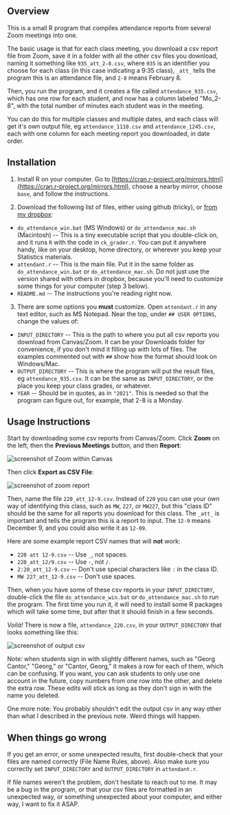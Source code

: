 ## Overview

This is a small R program that compiles attendance reports from several Zoom meetings into one.

The basic usage is that for each class meeting, you download a csv report file from Zoom, save it in a folder with all the other csv files you download, naming it something like `935_att_2-8.csv`, where `935` is an identifier you choose for each class (in this case indicating a 9:35 class), `_att_` tells the program this is an attendance file, and `2-8` means February 8.

Then, you run the program, and it creates a file called `attendance_935.csv`, which has one row for each student, and now has a column labeled "Mo_2-8", with the total number of minutes each student was in the meeting.

You can do this for multiple classes and multiple dates, and each class will get it's own output file, eg `attendance_1110.csv` and `attendance_1245.csv`, each with one column for each meeting report you downloaded, in date order.

## Installation

1. Install R on your computer. Go to [https://cran.r-project.org/mirrors.html](https://cran.r-project.org/mirrors.html), choose a nearby mirror, choose `base`, and follow the instructions.

2. Download the following list of files, either using github (tricky), or [from my dropbox](https://www.dropbox.com/sh/jl7t98jy3c28cnn/AABPrtCmk8ZkhCvtKsfBzr8Ga?dl=0):

- `do_attendance_win.bat` (MS Windows) or `do_attendance_mac.sh` (Macintosh) -- This is a tiny executable script that you double-click on, and it runs `R` with the code in `ck_grader.r`. You can put it anywhere handy, like on your desktop, home directory, or wherever you keep your Statistics materials. 
- `attendant.r` -- This is the main file. Put it in the same folder as `do_attendance_win.bat` or `do_attendance_mac.sh`. Do not just use the version shared with others in dropbox, because you'll need to customize some things for your computer (step 3 below).
- `README.md` -- The instructions you're reading right now.

3. There are some options you **must** customize. Open `attendant.r` in any text editor, such as MS Notepad. Near the top, under `## USER OPTIONS`, change the values of:

- `INPUT_DIRECTORY` -- This is the path to where you put all csv reports you download from Canvas/Zoom. It can be your Downloads folder for convenience, if you don't mind it filling up with lots of files. The examples commented out with `##` show how the format should look on Windows/Mac.
- `OUTPUT_DIRECTORY` -- This is where the program will put the result files, eg `attendance_935.csv`. It can be the same as `INPUT_DIRECTORY`, or the place you keep your class grades, or whatever.
- `YEAR` -- Should be in quotes, as in `"2021"`. This is needed so that the program can figure out, for example, that 2-8 is a Monday.

## Usage Instructions

Start by downloading some csv reports from Canvas/Zoom. Click **Zoom** on the left, then the **Previous Meetings** button, and then **Report**:

![screenshot of Zoom within Canvas](https://i.imgur.com/3nSTILc.png)

Then click **Export as CSV File**:

![screenshot of zoom report](https://i.imgur.com/IJZcHlO.png)

Then, name the file `220_att_12-9.csv`. Instead of `220` you can use your own way of identifying this class, such as `MW`, `227`, or `MW227`, but this "class ID" should be the same for all reports you download for this class. The `_att_` is important and tells the program this is a report to input. The `12-9` means December 9, and you could also write it as `12-09`.

Here are some example report CSV names that will **not** work:

- `220 att 12-9.csv` -- Use `_`, not spaces.
- `220_att_12/9.csv` -- Use `-`, not `/`.
- `2:20_att_12-9.csv` -- Don't use special characters like `:` in the class ID.
- `MW 227_att_12-9.csv` -- Don't use spaces.

Then, when you have some of these csv reports in your `INPUT_DIRECTORY`, double-click the file `do_attendance_win.bat` or `do_attendance_mac.sh` to run the program. The first time you run it, it will need to install some R packages which will take some time, but after that it should finish in a few seconds.

*Voilà!* There is now a file, `attendance_220.csv`, in your `OUTPUT_DIRECTORY` that looks something like this:

![screenshot of output csv](https://i.imgur.com/06LS4ib.png)

Note: when students sign in with slightly different names, such as "Georg Cantor," "Georg," or "Cantor, Georg," it makes a row for each of them, which can be confusing. If you want, you can ask students to only use one account in the future, copy numbers from one row into the other, and delete the extra row. These edits will stick as long as they don't sign in with the name you deleted.

One more note: You probably shouldn't edit the output csv in any way other than what I described in the previous note. Weird things will happen.

## When things go wrong

If you get an error, or some unexpected results, first double-check that your files are named correctly (File Name Rules, above). Also make sure you correctly set `INPUT_DIRECTORY` and `OUTPUT_DIRECTORY` in `attendant.r`.

If file names weren't the problem, don't hesitate to reach out to me. It may be a bug in the program, or that your csv files are formatted in an unexpected way, or something unexpected about your computer, and either way, I want to fix it ASAP.